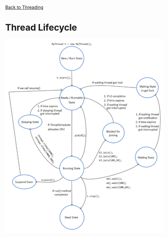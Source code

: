 [Back to Threading](../README.md)
# Thread Lifecycle

<img src="../../../assets/images/threading/thread_lifecycle.png"></img>